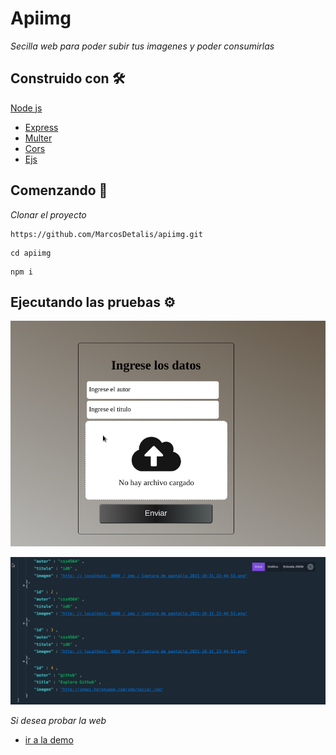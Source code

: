 # Apiimg
_Secilla web para poder subir tus imagenes y poder consumirlas_

## Construido con 🛠️
  [Node js](https://nodejs.org/es/) 
* [Express](https://www.npmjs.com/package/express) 
* [Multer](https://www.npmjs.com/package/multer) 
* [Cors](https://www.npmjs.com/package/cors) 
* [Ejs](https://www.npmjs.com/package/ejs) 

## Comenzando 🚀

_Clonar el proyecto_

```
https://github.com/MarcosDetalis/apiimg.git
```
```
cd apiimg
```
```
npm i
```

## Ejecutando las pruebas ⚙️

 ![alt text](https://raw.githubusercontent.com/MarcosDetalis/apiimg/main/index.png)
 
 ![alt text](https://raw.githubusercontent.com/MarcosDetalis/apiimg/main/json.png)
 
 _Si desea probar la web_

* [ir a la demo](https://imgpi.herokuapp.com/) 
